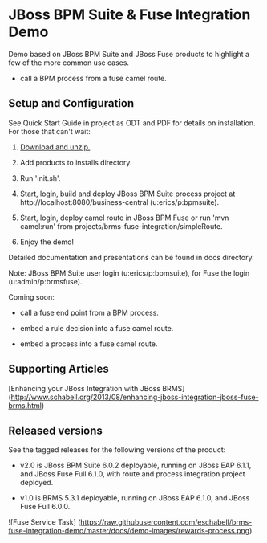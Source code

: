JBoss BPM Suite & Fuse Integration Demo
=======================================

Demo based on JBoss BPM Suite and JBoss Fuse products to highlight a few of the more common use cases.

  * call a BPM process from a fuse camel route.


Setup and Configuration
-----------------------

See Quick Start Guide in project as ODT and PDF for details on installation. For those that can't wait:

1. [Download and unzip.](https://github.com/eschabell/brms-fuse-integration-demo/archive/fuse-6.1.0.zip)

2. Add products to installs directory.

3. Run 'init.sh'.

4. Start, login, build and deploy JBoss BPM Suite process project at http://localhost:8080/business-central (u:erics/p:bpmsuite).

5. Start, login, deploy camel route in JBoss BPM Fuse or run 'mvn camel:run' from projects/brms-fuse-integration/simpleRoute.

6. Enjoy the demo!

Detailed documentation and presentations can be found in docs directory.

Note: JBoss BPM Suite user login (u:erics/p:bpmsuite), for Fuse the login (u:admin/p:brmsfuse).

Coming soon:

  * call a fuse end point from a BPM process.

  * embed a rule decision into a fuse camel route.

  * embed a process into a fuse camel route.


Supporting Articles
-------------------

[Enhancing your JBoss Integration with JBoss BRMS] (http://www.schabell.org/2013/08/enhancing-jboss-integration-jboss-fuse-brms.html)


Released versions
-----------------

See the tagged releases for the following versions of the product:

- v2.0 is JBoss BPM Suite 6.0.2 deployable, running on JBoss EAP 6.1.1, and JBoss Fuse Full 6.1.0, with route and process
	integration project deployed.

- v1.0 is BRMS 5.3.1 deployable, running on JBoss EAP 6.1.0, and JBoss Fuse Full 6.0.0.

![Fuse Service Task] (https://raw.githubusercontent.com/eschabell/brms-fuse-integration-demo/master/docs/demo-images/rewards-process.png)
